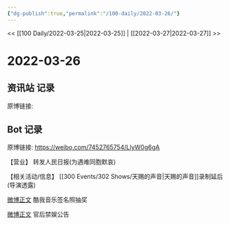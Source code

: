 ```yaml
---
{"dg-publish":true,"permalink":"/100-daily/2022-03-26/"}
---
```



<< [[100 Daily/2022-03-25\|2022-03-25]] | [[2022-03-27\|2022-03-27]] >>

# 2022-03-26

## 资讯站 记录

原博链接:

## Bot 记录

原博链接: https://weibo.com/7452765754/LlyW0g6gA

【营业】
[](https://weibo.com/detail/4751398270929903) 转发人民日报(为遇难同胞默哀)

【相关活动/信息】
[](https://weibo.com/detail/4751339055747694) [[300 Events/302 Shows/天赐的声音\|天赐的声音]]录制延后(导演透露)

[微博正文](https://weibo.com/detail/4751071412750577) 酷我音乐签名照抽奖

[微博正文](https://weibo.com/detail/4751418391529377) 官后禁娱公告
